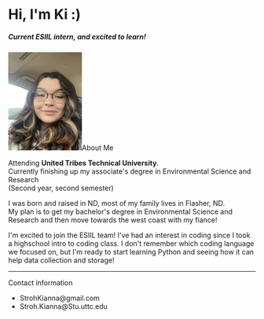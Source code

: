 <h1>Hi, I'm Ki :)</h1>
<h5>Current ESIIL intern, and excited to learn!</h5>
<img src="SELFIE_30.jpg" width="150" height="200"
     alt="Kianna's Picture"
<h2>About Me</h2>
<p>Attending <strong>United Tribes Technical University</strong>.
<br>Currently finishing up my associate's degree in Environmental Science and Research<br> (Second year, second semester)</p>
<p>I was born and raised in ND, most of my family lives in Flasher, ND.<br>
My plan is to get my bachelor's degree in Environmental Science and Research and then move towards the west coast with my fiance! </p> 
<p> I'm excited to join the ESIIL team! I've had an interest in coding since I took a highschool intro to coding class. I don't remember which coding language we focused on, but I'm ready to start learning Python and seeing how it can help data collection and storage!
<hr> 
<p>Contact information<br>
     <ul>
          <li>StrohKianna@gmail.com</li>
<li>Stroh.Kianna@Stu.uttc.edu</li>
         </ul>
